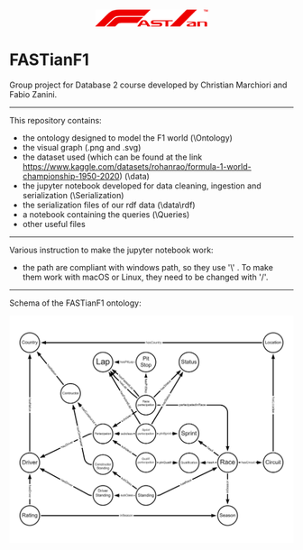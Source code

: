 ###
<div align="center">
  <a href="https://github.com/FabioZanini00/FASTianF1">
    <img src="Logo/FASTianF1Logo_V2.png" width="200" alt="FASTianF1 Logo"/>
  </a>
</div>

# FASTianF1
Group project for Database 2 course developed by Christian Marchiori and Fabio Zanini.

---
This repository contains:
- the ontology designed to model the F1 world (\Ontology)
- the visual graph (.png and .svg)
- the dataset used (which can be found at the link https://www.kaggle.com/datasets/rohanrao/formula-1-world-championship-1950-2020) (\data)
- the jupyter notebook developed for data cleaning, ingestion and serialization (\Serialization)
- the serialization files of our rdf data (\data\rdf\)
- a notebook containing the queries (\Queries)
- other useful files

---
Various instruction to make the jupyter notebook work:
- the path are compliant with windows path, so they use '\\\' . To make them work with macOS or Linux, they need to be changed with '/'.

---
Schema of the FASTianF1 ontology:
<div align="center">
  <a href="https://github.com/FabioZanini00/FASTianF1">
    <img src="FASTianF1schemeWhite.png" width="800" alt="FASTianF1 ontology schema"/>
  </a>
</div>